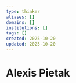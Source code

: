 ```yaml
---
type: thinker
aliases: []
domains: []
institutions: []
tags: []
created: 2025-10-20
updated: 2025-10-20
---
```


# Alexis Pietak


